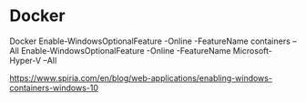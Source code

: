 # Docker
Docker
Enable-WindowsOptionalFeature -Online -FeatureName containers –All
Enable-WindowsOptionalFeature -Online -FeatureName Microsoft-Hyper-V –All

https://www.spiria.com/en/blog/web-applications/enabling-windows-containers-windows-10
